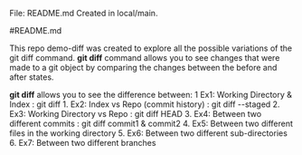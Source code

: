 File: README.md Created in local/main.

#README.md

This repo demo-diff was created to explore all the possible variations of the git diff command.
__git diff__ command allows you to see changes that were made to a git object by comparing the changes between the before and after states.

__git diff__ allows you to see the difference between:
   1  Ex1: Working Directory & Index    : git diff
    1. Ex2: Index vs Repo (commit history)  : git diff --staged
    2. Ex3: Working Directory vs Repo : git diff HEAD
    3. Ex4: Between two different commits  : git diff commit1 & commit2
    4. Ex5: Between two different files in the working directory
    5. Ex6: Between two different sub-directories
    6. Ex7: Between two different branches
   